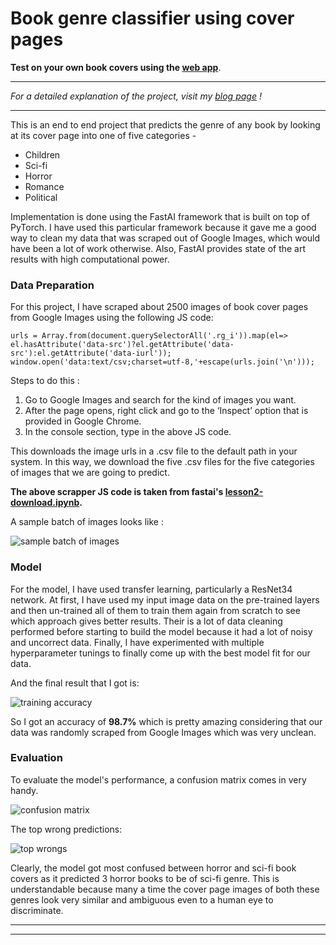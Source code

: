 # Book genre classifier using cover pages 

**Test on your own book covers using the [web app](https://book-genre-detector.onrender.com/)**.

---
*For a detailed explanation of the project, visit my [blog page](https://medium.com/swlh/judging-a-book-by-its-cover-the-deep-learning-way-94847c7c1274) !*

---

This is an end to end project that predicts the genre of any book by looking at its cover page into one of five categories - 
* Children
* Sci-fi
* Horror
* Romance
* Political

Implementation is done using the FastAI framework that is built on top of PyTorch. I have used this particular framework because it gave me a good way to clean my data that was scraped out of Google Images, which would have been a lot of work otherwise. Also, FastAI provides state of the art results with high computational power. 

### Data Preparation

For this project, I have scraped about 2500 images of book cover pages from Google Images using the following JS code:
```
urls = Array.from(document.querySelectorAll('.rg_i')).map(el=> el.hasAttribute('data-src')?el.getAttribute('data-src'):el.getAttribute('data-iurl')); 
window.open('data:text/csv;charset=utf-8,'+escape(urls.join('\n')));

```
Steps to do this :
1. Go to Google Images and search for the kind of images you want.
2. After the page opens, right click and go to the ‘Inspect’ option that is provided in Google Chrome.
3. In the console section, type in the above JS code.

This downloads the image urls in a .csv file to the default path in your system. In this way, we download the five .csv files for the five categories of images that we are going to predict. 

**The above scrapper JS code is taken from fastai's [lesson2-download.ipynb](https://github.com/fastai/course-v3/blob/master/nbs/dl1/lesson2-download.ipynb).**

A sample batch of images looks like :

![sample batch of images][logo]

[logo]: https://github.com/adityarc19/Book-Genre-classifier/blob/master/images/Screenshot%202020-07-13%20at%2010.36.57%20PM.png


### Model

For the model, I have used transfer learning, particularly a ResNet34 network. At first, I have used my input image data on the pre-trained layers and then un-trained all of them to train them again from scratch to see which approach gives better results. 
Their is a lot of data cleaning performed before starting to build the model because it had a lot of noisy and uncorrect data. Finally, I have experimented with multiple hyperparameter tunings to finally come up with the best model fit for our data.

And the final result that I got is:

![training accuracy][p]

[p]: https://github.com/adityarc19/Book-Genre-classifier/blob/master/images/WhatsApp%20Image%202020-07-14%20at%2012.38.41%20AM.jpeg

So I got an accuracy of **98.7%** which is pretty amazing considering that our data was randomly scraped from Google Images which was very unclean.

### Evaluation

To evaluate the model's performance, a confusion matrix comes in very handy.

![confusion matrix][pic]

[pic]: https://github.com/adityarc19/Book-Genre-classifier/blob/master/images/Screenshot%202020-07-14%20at%2012.27.01%20AM.png

The top wrong predictions:

![top wrongs][tw]

[tw]: https://github.com/adityarc19/Book-Genre-classifier/blob/master/images/Screenshot%202020-07-14%20at%2012.48.37%20AM.png

Clearly, the model got most confused between horror and sci-fi book covers as it predicted 3 horror books to be of sci-fi genre. This is understandable because many a time the cover page images of both these genres look very similar and ambiguous even to a human eye to discriminate.

---
---
